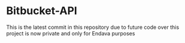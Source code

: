 # Bitbucket-API

This is the latest commit in this repository due to future code over this project is now private and only for Endava purposes
